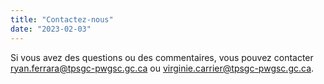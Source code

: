 ```yaml
---
title: "Contactez-nous"
date: "2023-02-03"
---
```


Si vous avez des questions ou des commentaires, vous pouvez contacter [ryan.ferrara@tpsgc-pwgsc.gc.ca](mailto:ryan.ferrara@tpsgc-pwgsc.gc.ca) ou [virginie.carrier@tpsgc-pwgsc.gc.ca](mailto:virginie.carrier@tpsgc-pwgsc.gc.ca).
